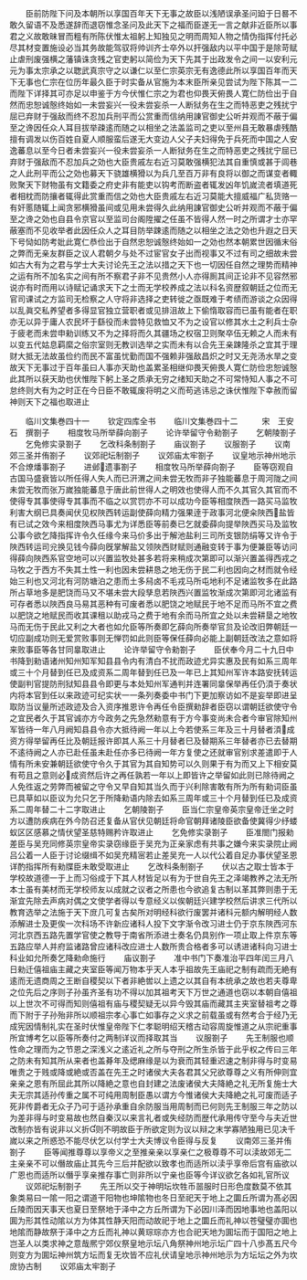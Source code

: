 <!-- { "loadSidebar": true } -->
　　臣前防陛下问及本朝所以享国百年天下无事之故臣以浅陋误承圣问廹于日晷不敢久留语不及悉遂辞而退窃惟念圣问及此天下之福而臣遂无一言之献非近臣所以事君之义故敢昧冒而粗有所陈伏惟太祖躬上知独见之明而周知人物之情伪指挥付托必尽其材变置施设必当其务故能驾驭将帅训齐士卒外以扞强敌内以平中国于是除苛赋止虐刑废强横之藩镇诛贪残之官吏躬以简俭为天下先其于出政发令之间一以安利元元为事太宗承之以聦武真宗守之以谦仁以至仁宗英宗无有逸德此所以享国百年而天下无事也仁宗在位历年最久臣于时实备从官施为本末臣所亲见尝试为陛下陈其一二而陛下详择其可亦足以申鉴于方今伏惟仁宗之为君也仰畏天俯畏人寛仁防俭出于自然而忠恕诚慤终始如一未尝妄兴一役未尝妄杀一人断狱务在生之而特恶吏之残扰宁屈已弃财于强敌而终不忍加兵刑平而公赏重而信纳用諌官御史公听并观而不蔽于偏至之谗因任众人耳目拔举疎逺而随之以相坐之法盖监司之吏以至州县无敢暴虐残酷擅有调发以伤百姓自夏人顺服蛮后遂无大变边人父子夫妇得免于兵死而中国之人安逸蕃息以至今日者未尝妄兴一役未尝妄杀一人断狱务在生之而特恶吏之残扰宁屈已弃财于强敌而不忍加兵之効也大臣贵戚左右近习莫敢强横犯法其自重慎或甚于闾巷之人此刑平而公之効也募天下骁雄横猾以为兵几至百万非有良将以御之而谋变者輙败聚天下财物虽有文籍委之府史非有能吏以钩考而断盗者辄发凶年饥嵗流者填道死者相枕而防攘者辄得此赏重而信之効也大臣贵戚左右近习莫能大擅威福广私货赂一有奸慝随辄上闻贪邪横猾虽间或见用未尝得久此纳用諌官御史公听并观而不蔽于偏至之谗之効也自县令京官以至监司台阁陞擢之任虽不皆得人然一时之所谓才士亦罕蔽塞而不见收举者此因任众人之耳目防举踈逺而随之以相坐之法之効也升遐之日天下号恸如防考妣此寛仁恭俭出于自然忠恕诚慤终始如一之効也然本朝累世因循末俗之弊而无亲友群臣之议人君朝夕与处不过宦官女子出而视事又不过有司之细故未尝如古大有为之君与学士大夫讨论先王之法以措之天下也一切因任自然之理势而精神之运有所不加名实之间有所不察君子非不见贵然小人亦得厠其间正论非不见容然邪说亦有时而用以诗赋记诵求天下之士而无学校养成之法以科名资歴叙朝廷之位而无官司课试之方监司无检察之人守将非选择之吏转徙之亟既难于考绩而游谈之众因得以乱眞交私养望者多得显官独立营职者或见排沮故上下偷惰取容而已虽有能者在职亦无以异于庸人农民坏于繇役而未尝特见救恤又不为之设官以修其水土之利兵士杂于疲老而未尝申勑训练又不为之择将而久其疆场之权宿卫则聚卒伍无赖之人而未有以变五代姑息羁縻之俗宗室则无教训选举之实而未有以合先王亲踈隆杀之宜其于理财大抵无法故虽俭约而民不富虽忧勤而国不强赖非强敌昌炽之时又无尧汤水旱之变故天下无事过于百年虽曰人事亦天助也盖累圣相继仰畏天俯畏人寛仁防俭忠恕诚慤此其所以获天助也伏惟陛下躬上圣之质承无穷之绪知天助之不可常恃知人事之不可怠终则大有为之时正在今日臣不敢辄废将明之义而苟逃讳忌之诛伏惟陛下幸赦而留神则天下之福也取进止





　　临川文集巻四十一
　　钦定四库全书
　　临川文集巻四十二　　　宋　王安石　撰劄子
　　相度牧马所举薛向劄子
　　论许举留守令勑劄子
　　乞朝陵劄子
　　乞免修实录劄子
　　乞改科条制劄子
　　庙议劄子
　　议服劄子
　　议南郊三圣并侑劄子
　　议郊祀坛制劄子
　　议郊庙太牢劄子
　　议皇地示神州地示不合燎燔事劄子
　　进邺遗事劄子
　　相度牧马所举薛向劄子
　　臣等窃观自古国马盛衰皆以所任得人失人而已汧渭之间未尝无牧而非子独能蕃息于周河陇之间未尝无牧而张万嵗独能蕃息于唐此前世得人之明效也使得人而不久其官久其官而不使得专其事使得专其事而不临之以赏罚亦不可以成功今臣等相度陜西一路买马监牧利害大纲已具奏闻伏见权陜西转运副使薛向精力强果逹于政事河北便籴陜西盐皆有已试之效今来相度陜西马事尤为详悉臣等前奏已乞就委薛向提举陜西买马及监牧公事今欲乞降指挥许令久任缘今来马价多出于解池盐利三司所支银防绢等又许令于陜西转运司兊换见钱今薛向旣掌解盐又领陜西财赋则通融变转于事为便兼臣等访问得薛向陜西系官空地可以兴置监牧处甚多若将来稍成次第即可以渐兴置盖得西戎之马牧之于西方不失其土性一利也因未尝耕恳之地无伤于民二利也因向之材而就令经始三利也又河北有河防塘泊之患而土多舄卤不毛戎马所屯地利不足诸监牧多在此路所占草地多是肥饶而马又不堪未尝大段孳息若陜西兴置监牧渐成次第即河北诸监有可存者悉以陜西良马易其恶种有可废者悉以肥饶之地赋民于地不足而马所不宜之费以肥饶之地赋民而收其课租以助戎马之费于地有余而马所宜之处以未尝耕垦之地牧马而无伤于民此又利之大者也如允臣等所奏即乞薛向所奏举官贠及论改旧弊朝廷一切应副成功则无爱赏败事则无惮罚如此则臣等保任薛向必能上副朝廷改法之意如将来败事臣等各甘同辠取进止
　　论许举留守令勑劄子
　　臣伏奉今月二十九日中书降到勑语诸州知州知军知县县令内有清白不扰而政迹尤异实惠及民有如系三周年或三十个月替到任已及成资系二周年替到任已及一年已上其知州军许本路安抚转运使副判官提防刑狱知县县令即更与本处知州军通判并连署同辠保举再任仍湏于奏状内将本官到任以来政迹可纪实状一一条列奏委中书门下更加察访如不是妄举即进呈取防当议量所述政迹及合入资序推恩许令再任令臣撰勑辞者臣窃以谓朝廷欲使守令之宜民者久于其官诚亦方今政务之先急然勑意有于方今事变尚未合者今审官除知州军皆待一年八月阙知县县令亦大抵待阙一年以上今若使系三年及三十月替者湏成资方得举留再任比及朝廷报许即其人系三十月替者巳及替期系三年替者亦已去替期不逺待阙之人亦已赴任虽未赴任亦多已待阙一年方复使之还就审官别求差遣即于人情有所未安兼朝廷欲使守令久于其官为其自知势可以久则果于有为而又上下相安莫有苟且之意则必成资然后许之再任孰若一年以上即皆许之举留如此则已除待阙之人免徃返之劳弊而被留之守令又早自知其当久而于兴利除害敢有所为所有勑词臣虽已具草如以臣议为允只乞于所降勑语内除去如系三周年或三十个月替到任已及成资系二周年替二十二字取进止
　　乞朝陵劄子
　　臣当仁宗皇帝英宗皇帝迁坐之时方以遭防疾病在外今防召还复备从官伏见朝廷将命官朝拜诸陵臣欲备使冀得少纾蝼蚁区区感慕之情伏望圣慈特赐矜许取进止
　　乞免修实录劄子
　　臣准閤门报勑差臣与吴充同修英宗皇帝实录窃缘臣于吴充为正亲家虑有共事之嫌今来实录院止阙吕公着一人臣于讨论缀缉不如吴充精宻若止差吴充一人以代公着自足办事伏望圣恩详酌指挥所有勑牒臣未敢受取进止
　　乞改科条制劄子
　　伏以古之取士皆本于学校故道德一于上而习俗成于下其人材皆足以有为于世自先王之泽竭教养之法无所本士虽有美材而无学校师友以成就之议者之所患也今欲追复古制以革其弊则患于无渐宜先除去声病对偶之文使学者得以专意经义以俟朝廷兴建学校然后讲求三代所以教育选举之法施于天下庻几可复古矣所对明经科欲行废罢并诸科元额内解明经人数添解进士及更俟一次科场不许新应诸科人投下文字渐令改习进士仍于京东陜西河东河北京西五路先置学官使之教导于南省所添进士奏名仍具别作一项止取上件京东等五路应举人并府监诸路曾应诸科改应进士人数所贵合格者多可以诱进诸科向习进士科业如允所奏乞降勑命施行
　　庙议劄子
　　准中书门下奏准治平四年闰三月八日勑迁僖祖庙主藏之夹室臣等闻万物本乎天人本乎祖故先王庙祀之制有疏而无絶有逺而无遗商周之王断自稷契以下者非絶喾以上遗之以其自有本统承之故也若夫尊卑之位先后之序则子孙虽齐圣有功不得以加其祖考天下万世之通道也窃以本朝自僖祖以上世次不可得而知则僖祖有庙与稷契疑无以异今毁其庙而藏其主夹室替祖考之尊而下附于子孙殆非所以顺祖宗孝心事亡如事存之义求之前载虽或有然考合于经乃无成宪因情制礼实在圣时伏惟皇帝陛下仁孝聪明绍天稽古动容周旋惟道之从宗祀重事所宜博考乞以臣等所奏付之两制详议而择取其当
　　议服劄子
　　先王制服也顺性命之理而为之节恩之深浅义之逺近礼之所与夺刑之所生杀皆于此乎权之传曰三年之防未有知其所从来者也盖朞年及缌麻缘是以为衰而其轻重迟速之制非得与时变易唯贵之于贱或降或絶或否盖在先王之时诸侯大夫各君其父兄欲尊尊之义有所伸则宜亲亲之恩有所屈此其所以降絶之意也自封建之法废诸侯大夫降絶之礼无所复施士大夫无宗其适孙传重之属不可纯用周制臣愚以谓方今惟诸侯大夫降絶之礼可废而适子死非传爵者无众子乃可于适孙承重自余防服当用周制而已何则先王制服三年之防以为差非得与时变易故也然自秦汉以来言礼者或失经防而歴代承用传守至今与夫近世改制亦皆有说非以义折则不明故臣于所欲定则为议以辩之末学寡陋独用已见决千嵗以来之所惑恐不能尽伏乞以付学士大夫博议令臣得与反复
　　议南郊三圣并侑劄子
　　臣等闻推尊尊以享帝义之至推亲亲以享亲仁之极尊尊不可以渎故郊无二主亲亲不可以僭故庙止其先今三后并配欲以致孝也而适所以渎乎享帝后宫有庙欲以广恩也而适所以僭乎享亲推存事亡则非所以宁亲也臣等今详议欲乞各如礼官所议
　　议郊祀坛制劄子
　　先王所以交于神明坛坎牲币噐服时日形色度数莫不依其象类易曰一隂一阳之谓道干阳物也坤隂物也冬日至祀天于地上之圜丘所谓为髙必因丘陵而因天事天也夏日至祭地于泽中之方丘所谓为下必因川泽而因地事地也盖阳以圎为形其性动隂以方为体其性静天阳而动故祀于地上之圜丘而礼神以苍璧璧亦圎也地隂而静故祭于泽中之方丘而礼神以黄琮琮亦方也合祀天地为圎坛而于国阳之地上岂圣人以类求神之意哉熈宁郊仪祭皇地示坛八角祭神州地示坛广四十八歩髙五尺今则变方为圎坛神州筑方坛而复无坎皆不应礼伏请皇地示神州地示为方坛坛之外为坎庻协古制
　　议郊庙太牢劄子
